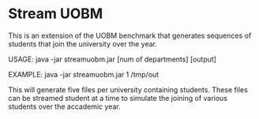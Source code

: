 # Stream UOBM

This is an extension of the UOBM benchmark that generates sequences of students that join the university over the year.

USAGE: java -jar streamuobm.jar [num of departments] [output]
  
EXAMPLE: java -jar streamuobm.jar 1 /tmp/out

This will generate five files per university containing students. These files can be streamed student at a time to simulate the joining of various students over the accademic year.
